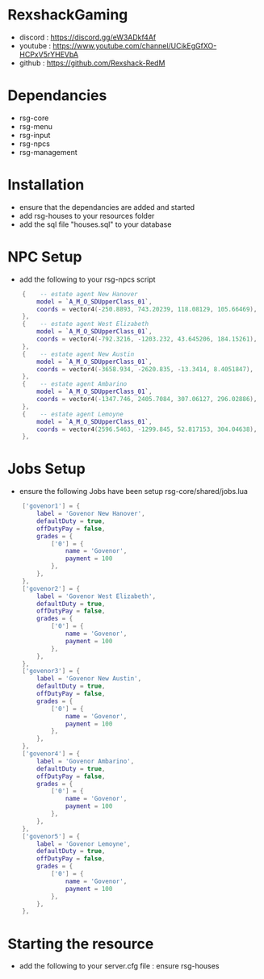 # RexshackGaming
- discord : https://discord.gg/eW3ADkf4Af
- youtube : https://www.youtube.com/channel/UCikEgGfXO-HCPxV5rYHEVbA
- github : https://github.com/Rexshack-RedM

# Dependancies
- rsg-core
- rsg-menu
- rsg-input
- rsg-npcs
- rsg-management

# Installation
- ensure that the dependancies are added and started
- add rsg-houses to your resources folder
- add the sql file "houses.sql" to your database

# NPC Setup
- add the following to your rsg-npcs script

```lua
    {    -- estate agent New Hanover
        model = `A_M_O_SDUpperClass_01`,
        coords = vector4(-250.8893, 743.20239, 118.08129, 105.66469),
    },
    {    -- estate agent West Elizabeth
        model = `A_M_O_SDUpperClass_01`,
        coords = vector4(-792.3216, -1203.232, 43.645206, 184.15261),
    },
    {    -- estate agent New Austin
        model = `A_M_O_SDUpperClass_01`,
        coords = vector4(-3658.934, -2620.835, -13.3414, 8.4051847),
    },
    {    -- estate agent Ambarino
        model = `A_M_O_SDUpperClass_01`,
        coords = vector4(-1347.746, 2405.7084, 307.06127, 296.02886),
    },
    {    -- estate agent Lemoyne
        model = `A_M_O_SDUpperClass_01`,
        coords = vector4(2596.5463, -1299.845, 52.817153, 304.04638),
    },
```

# Jobs Setup
- ensure the following Jobs have been setup rsg-core/shared/jobs.lua

```lua
    ['govenor1'] = {
        label = 'Govenor New Hanover',
        defaultDuty = true,
        offDutyPay = false,
        grades = {
            ['0'] = {
                name = 'Govenor',
                payment = 100
            },
        },
    },
    ['govenor2'] = {
        label = 'Govenor West Elizabeth',
        defaultDuty = true,
        offDutyPay = false,
        grades = {
            ['0'] = {
                name = 'Govenor',
                payment = 100
            },
        },
    },
    ['govenor3'] = {
        label = 'Govenor New Austin',
        defaultDuty = true,
        offDutyPay = false,
        grades = {
            ['0'] = {
                name = 'Govenor',
                payment = 100
            },
        },
    },
    ['govenor4'] = {
        label = 'Govenor Ambarino',
        defaultDuty = true,
        offDutyPay = false,
        grades = {
            ['0'] = {
                name = 'Govenor',
                payment = 100
            },
        },
    },
    ['govenor5'] = {
        label = 'Govenor Lemoyne',
        defaultDuty = true,
        offDutyPay = false,
        grades = {
            ['0'] = {
                name = 'Govenor',
                payment = 100
            },
        },
    },
```

# Starting the resource
- add the following to your server.cfg file : ensure rsg-houses
